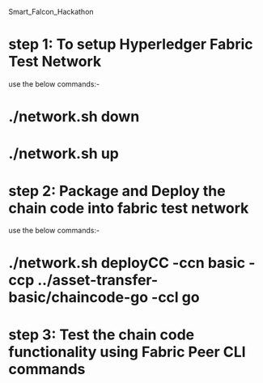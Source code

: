 Smart_Falcon_Hackathon
# step 1: To setup Hyperledger Fabric Test Network
use the below commands:-
# ./network.sh down
# ./network.sh up

# step 2: Package and Deploy the chain code into fabric test network 
use the below commands:-
# ./network.sh deployCC -ccn basic -ccp ../asset-transfer-basic/chaincode-go -ccl go

# step 3: Test the chain code functionality using Fabric Peer CLI commands
